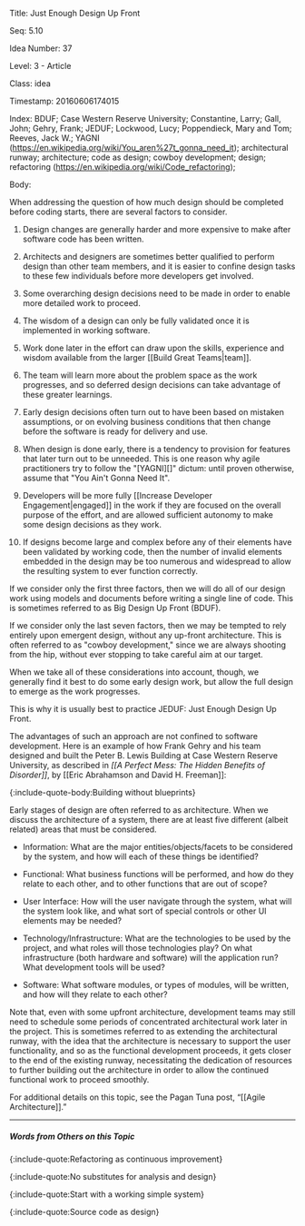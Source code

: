 Title:  Just Enough Design Up Front

Seq:    5.10

Idea Number: 37

Level:  3 - Article

Class:  idea

Timestamp: 20160606174015

Index:  BDUF; Case Western Reserve University; Constantine, Larry; Gall, John; Gehry, Frank; JEDUF; Lockwood, Lucy; Poppendieck, Mary and Tom; Reeves, Jack W.; YAGNI (https://en.wikipedia.org/wiki/You_aren%27t_gonna_need_it); architectural runway; architecture; code as design; cowboy development; design; refactoring (https://en.wikipedia.org/wiki/Code_refactoring); 

Body:

When addressing the question of how much design should be completed before coding starts, there are several factors to consider.

1. Design changes are generally harder and more expensive to make after software code has been written.

2. Architects and designers are sometimes better qualified to perform design than other team members, and it is easier to confine design tasks to these few individuals before more developers get involved.

3. Some overarching design decisions need to be made in order to enable more detailed work to proceed.

4. The wisdom of a design can only be fully validated once it is implemented in working software.

5. Work done later in the effort can draw upon the skills, experience and wisdom available from the larger [[Build Great Teams|team]].

6. The team will learn more about the problem space as the work progresses, and so deferred design decisions can take advantage of these greater learnings.

7. Early design decisions often turn out to have been based on mistaken assumptions, or on evolving business conditions that then change before the software is ready for delivery and use.

8. When design is done early, there is a tendency to provision for features that later turn out to be unneeded. This is one reason why agile practitioners try to follow the "[YAGNI][]" dictum: until proven otherwise, assume that "You Ain't Gonna Need It".

9. Developers will be more fully [[Increase Developer Engagement|engaged]] in the work if they are focused on the overall purpose of the effort, and are allowed sufficient autonomy to make some design decisions as they work.

10. If designs become large and complex before any of their elements have been validated by working code, then the number of invalid elements embedded in the design may be too numerous and widespread to allow the resulting system to ever function correctly. 

If we consider only the first three factors, then we will do all of our design work using models and documents before writing a single line of code. This is sometimes referred to as Big Design Up Front (BDUF).

If we consider only the last seven factors, then we may be tempted to rely entirely upon emergent design, without any up-front architecture. This is often referred to as "cowboy development," since we are always shooting from the hip, without ever stopping to take careful aim at our target.

When we take all of these considerations into account, though, we generally find it best to do some early design work, but allow the full design to emerge as the work progresses.

This is why it is usually best to practice JEDUF: Just Enough Design Up Front.

The advantages of such an approach are not confined to software development. Here is an example of how Frank Gehry and his team designed and built the Peter B. Lewis Building at Case Western Reserve University, as described in <cite>[[A Perfect Mess: The Hidden Benefits of Disorder]]</cite>, by [[Eric Abrahamson and David H. Freeman]]:

{:include-quote-body:Building without blueprints}

Early stages of design are often referred to as architecture.  When we discuss the architecture of a system, there are at least five different (albeit related) areas that must be considered.

* Information: What are the major entities/objects/facets to be considered by the system, and how will each of these things be identified?

* Functional: What business functions will be performed, and how do they relate to each other, and to other functions that are out of scope?

* User Interface: How will the user navigate through the system, what will the system look like, and what sort of special controls or other UI elements may be needed?

* Technology/Infrastructure: What are the technologies to be used by the project, and what roles will those technologies play? On what infrastructure (both hardware and software) will the application run? What development tools will be used?

* Software: What software modules, or types of modules, will be written, and how will they relate to each other?

Note that, even with some upfront architecture, development teams may still need to schedule some periods of concentrated architectural work later in the project. This is sometimes referred to as extending the architectural runway, with the idea that the architecture is necessary to support the user functionality, and so as the functional development proceeds, it gets closer to the end of the existing runway, necessitating the dedication of resources to further building out the architecture in order to allow the continued functional work to proceed smoothly.

For additional details on this topic, see the Pagan Tuna post, &#8220;[[Agile Architecture]].&#8221;

----

##### Words from Others on this Topic

{:include-quote:Refactoring as continuous improvement}

{:include-quote:No substitutes for analysis and design}

{:include-quote:Start with a working simple system}

{:include-quote:Source code as design}
